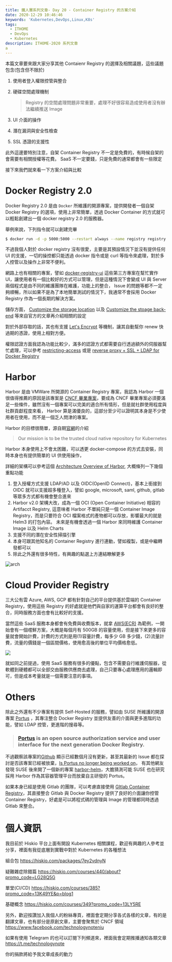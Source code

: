 ```yaml
---
title: 鐵人賽系列文章- Day 20 - Container Registry 的方案介紹
date: 2020-12-29 10:46:46
keywords: 'Kubernetes,DevOps,Linux,K8s'
tags:
  - ITHOME
  - DevOps
  - Kubernetes
description: ITHOME-2020 系列文章
a
---
```



本篇文章要來跟大家分享其他 Contaienr Registry 的選擇及相關議題，這些議題包含(包含但不限於)

1. 使用者登入權限控管與整合

2. 硬碟空間處理機制

   > Registry 的空間處理問題非常重要，處理不好很容易造成使用者沒有辦法繼續推送 Image

3. UI 介面的操作
4. 潛在漏洞與安全性檢查
5. SSL 憑證的支援性

此外這邊要特別注意，自架 Container Registry 不一定是免費的，有時候自架的會需要有相關授權等花費。 SaaS 不一定要錢，只是免費的通常都會有一些限定


接下來我們就來看一下方案介紹與比較

# Docker Registry 2.0

Docker Registry 2.0 是由 `Docker` 所維護的開源專案，提供開發者一個自架 Docker Registry 的選項，使用上非常簡單，透過 Docker Container 的方式就可以輕鬆創建出一個 docker registry 2.0 的服務器。

舉例來說，下列指令就可以創建完畢

```bash
$ docker run -d -p 5000:5000 --restart always --name registry registry:2
```

不過我個人對於 docker registry 沒有很愛，主要是其預設情況下並沒有提供任何 UI 的支援，一切的操控都只能透過 docker 指令或是 curl 等指令來處理，對於多人控管以及操作上非常不便利。

網路上也有相關的專案，譬如 [docker-registry-ui](https://github.com/Joxit/docker-registry-ui) 這些第三方專案在幫忙實作 UI，讓使用者有一個比較好的方式可以管理，但是這種情況下會變成 UI 與 Server 兩個程式是由不同的維護團隊在維護，功能上的整合， Issue 的問題等都不一定夠順暢，所以如果不是為了本地簡單測試的情況下，我通常不會採用 Docker Registry 作為一個長期的解決方案。

儲存方面， [Customize the storage location](https://docs.docker.com/registry/deploying/#support-for-lets-encrypt) 以及 [Customize the stoage back-end](https://docs.docker.com/registry/deploying/#customize-the-storage-back-end) 等來自官方的文章再介紹相關的設定

對於外部存取的話，其也有支援 [Let's Encrypt](https://docs.docker.com/registry/configuration/#letsencrypt) 等機制，讓其自動幫你 renew 快過期的憑證，使用上相對方便。

 權限認證方面我認為功能比較少，滿多的認證方式都需要自行透過額外的伺服器幫忙處理，可以參考  [restricting-access](https://docs.docker.com/registry/deploying/#restricting-access) 或是 [reverse proxy + SSL + LDAP for Docker Registry](https://medium.com/@two.oes/reverse-proxy-ssl-ldap-for-docker-registry-805539daaa94)

# Harbor

Harbor 是由 VMWare 所開源的 Container Registry 專案，我認為 Harbor 一個很值得推薦的原因是該專案是 [CNCF 畢業專案](https://www.cncf.io/projects/)，要成為 CNCF 畢業專案必須要滿足一些條件，雖然沒有一個專案可以完美的適合所有情形，但是就社群使用程度與社群貢獻程度來看， Harbor 算是滿優良的，這部分至少可以證明其本身是不少使用者在使用，而不是一個乏人問津的專案。

Harbor 的目標很簡單，源自期[官網](https://goharbor.io/)的介紹

> Our mission is to be the trusted cloud native repository for Kubernetes

Harbor 本身使用上不會太困難，可以透更 docker-compose 的方式去安裝，同時本身也有提供簡單的 UI 供使用操作，

詳細的架構可以參考這個 [Architecture Overview of Harbor](https://github.com/goharbor/harbor/wiki/Architecture-Overview-of-Harbor), 大概條列一下幾個重點功能

1. 登入授權方式支援 LDAP/AD 以及 OIDC(OpenID Connect)，基本上銜接到 OIDC 就可以支援超多種登入，譬如 google, microsoft, saml, github, gitlab 等眾多方式都有機會整合進來
2. Harbor v2.0 架構大改，成為一個 OCI (Open Container Initiative) 相容的 Artifacct Registry, 這意味者 Harbor 不單純只是一個 Container Image Registry，而是只要符合 OCI 檔案格式的產物都可以存放，影響最大的就是 Helm3 的打包內容。 未來是有機會透過一個 Harbor 來同時維護 Container Image 以及 Helm Charts
3. 支援不同的潛在安全性掃描引擎
4. 本身可跟其他知名的 Container Registry 進行連動，譬如複製，或是中繼轉發都可以
5. 除此之外還有很多特性，有興趣的點選上方連結瞭解更多

![arch](https://github.com/goharbor/harbor/raw/release-2.0.0/docs/img/architecture/architecture.png)



# Cloud Provider Registry

三大公有雲 Azure, AWS, GCP 都有針對自己的平台提供基於雲端的 Container Registry，使用這些 Registry 的好處就是他們與自家的運算平台都會有良好的整合，同時服務方面也會有比較好的支援。

當然這些 SaaS 服務本身都會有免費與收費版本，就拿 [AWS(ECR)](https://aws.amazon.com/ecr/pricing/) 為範例，一開始會有一個嚐鮮方案，大概是每個月有 500GB 的容量使用，但是接下來更多的容量就會開始計費，計費的方式則是用(1)容量計費，每多少 GB 多少錢，(2)流量計費，流量的價錢是一個區間價格，使用愈高後的單位平均價格愈低。

![](https://i.imgur.com/BcaLHvk.png)

就如同之前提過，使用 SaaS 服務有很多的優點，包含不需要自行維護伺服器，從軟體到硬體都可以全部交由服務供應商去處理，自己只要專心處理應用的邏輯即可，但是成本考量就是一個需要注意的事項。



# Others

除此之外還有不少專案有提供 Self-Hosted 的服務，譬如由 SUSE 所維護的開源專案 [Portus](http://port.us.org/) ，其專注整合 Docker Registry 並提供友善的介面與更多進階的功能，譬如 LDAP 控管，更進階的搜尋等。

> ### [Portus](https://github.com/SUSE/Portus) is an open source authorization service and user interface for the next generation Docker Registry.

不過觀察該專案的[Github](https://github.com/SUSE/Portus) 顯示已經數個月沒有更新，甚至其最新的 Issue 都在探討是否該專案已經被放棄，[Is Portus no longer being worked on](https://github.com/SUSE/Portus/issues/2313)， 有其他網友發現 SUSE 後來開了一個新的專案 [harbor-helm](https://github.com/SUSE/registry/tree/master/harbor-helm)，大膽猜測可能 SUSE 也在研究採用 Harbor 作為其容器管理平台而放棄自主研發的 Portus。

如果本身已經是使用 Gitlab 的團隊，可以考慮直接使用 [GItlab Container Registry](https://docs.gitlab.com/ee/administration/packages/container_registry.html#enable-the-container-registry)，其直接整合 Gitlab 與 Docker Registry 提供了良好的介面讓你控管 Container Registry，好處是可以將程式碼的管理與 Image 的管理都同時透過 Gitlab 來整合。


# 個人資訊
我目前於 Hiskio 平台上面有開設 Kubernetes 相關課程，歡迎有興趣的人參考並分享，裡面有我從底層到實戰中對於 Kubernetes 的各種想法

組合包
https://hiskio.com/packages/7ey2vdnyN

疑難雜症除錯篇
https://hiskio.com/courses/440/about?promo_code=LG28Q5G

單堂(CI/CD)
https://hiskio.com/courses/385?promo_code=13K49YE&p=blog1

基礎概念
https://hiskio.com/courses/349?promo_code=13LY5RE

另外，歡迎按讚加入我個人的粉絲專頁，裡面會定期分享各式各樣的文章，有的是翻譯文章，也有部分是原創文章，主要會聚焦於 CNCF 領域
https://www.facebook.com/technologynoteniu

如果有使用 Telegram 的也可以訂閱下列頻道來，裡面我會定期推播通知各類文章
https://t.me/technologynote

你的捐款將給予我文章成長的動力
<script type="text/javascript" src="https://cdnjs.buymeacoffee.com/1.0.0/button.prod.min.js" data-name="bmc-button" data-slug="hwchiu" data-color="#000000" data-emoji=""  data-font="Cookie" data-text="Buy me a coffee" data-outline-color="#fff" data-font-color="#fff" data-coffee-color="#fd0" ></script>
